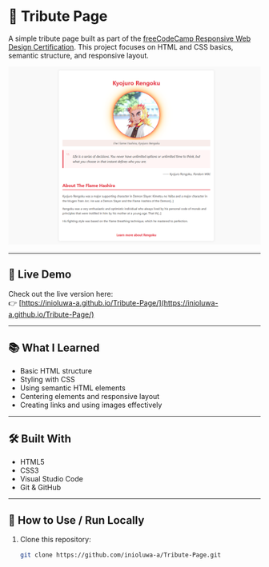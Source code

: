 # 🌟 Tribute Page

A simple tribute page built as part of the [freeCodeCamp Responsive Web Design Certification](https://www.freecodecamp.org/learn/responsive-web-design/). This project focuses on HTML and CSS basics, semantic structure, and responsive layout.

![Tribute Page Screenshot](screenshot.png) <!-- Optional: Add a screenshot of your project -->

---

## 🚀 Live Demo

Check out the live version here:  
👉 [https://inioluwa-a.github.io/Tribute-Page/](https://inioluwa-a.github.io/Tribute-Page/)

---

## 📚 What I Learned

- Basic HTML structure
- Styling with CSS
- Using semantic HTML elements
- Centering elements and responsive layout
- Creating links and using images effectively

---

## 🛠️ Built With

- HTML5
- CSS3
- Visual Studio Code
- Git & GitHub

---

## 📂 How to Use / Run Locally

1. Clone this repository:
   ```bash
   git clone https://github.com/inioluwa-a/Tribute-Page.git
